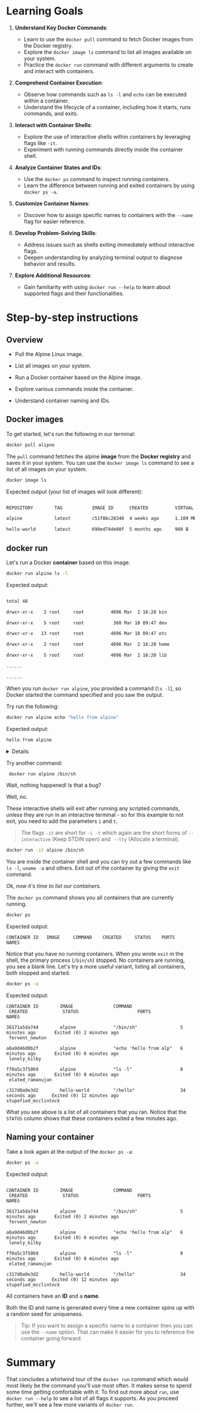 # Learning Goals

1. **Understand Key Docker Commands**:
    - Learn to use the `docker pull` command to fetch Docker images from the Docker registry.
    - Explore the `docker image ls` command to list all images available on your system.
    - Practice the `docker run` command with different arguments to create and interact with containers.
        
2. **Comprehend Container Execution**:
    - Observe how commands such as `ls -l` and `echo` can be executed within a container.
    - Understand the lifecycle of a container, including how it starts, runs commands, and exits.
        
3. **Interact with Container Shells**:
    - Explore the use of interactive shells within containers by leveraging flags like `-it`.
    - Experiment with running commands directly inside the container shell.
        
4. **Analyze Container States and IDs**:
    - Use the `docker ps` command to inspect running containers.
    - Learn the difference between running and exited containers by using `docker ps -a`.
        
5. **Customize Container Names**:
    - Discover how to assign specific names to containers with the `--name` flag for easier reference.
        
6. **Develop Problem-Solving Skills**:
    - Address issues such as shells exiting immediately without interactive flags.
    - Deepen understanding by analyzing terminal output to diagnose behavior and results.
        
7. **Explore Additional Resources**:
    - Gain familiarity with using `docker run --help` to learn about supported flags and their functionalities.

# Step-by-step instructions
## Overview

- Pull the Alpine Linux image.

- List all images on your system.

- Run a Docker container based on the Alpine image.

- Explore various commands inside the container.

- Understand container naming and IDs.

## Docker images

To get started, let's run the following in our terminal:

````bash
docker pull alipne
````

The `pull` command fetches the alpine **image** from the **Docker registry** and saves it in your system. You can use the `docker image ls` command to see a list of all images on your system.

````bash
docker image ls
`````


Expected output (your list of images will look different):

``` bash

REPOSITORY        TAG           IMAGE ID      CREATED          VIRTUAL SIZE

alpine            latest        c51f86c28340  4 weeks ago      1.109 MB

hello-world       latest        690ed74de00f  5 months ago     960 B

```

## docker run

Let's run a Docker **container** based on this image.

````bash
docker run alpine ls -l
````

Expected output:

```bash

total 48

drwxr-xr-x    2 root     root          4096 Mar  2 16:20 bin

drwxr-xr-x    5 root     root           360 Mar 18 09:47 dev

drwxr-xr-x   13 root     root          4096 Mar 18 09:47 etc

drwxr-xr-x    2 root     root          4096 Mar  2 16:20 home

drwxr-xr-x    5 root     root          4096 Mar  2 16:20 lib

......

......

```


When you run `docker run alpine`, you provided a command (`ls -l`), so Docker started the command specified and you saw the output.

Try run the following:

````bash
docker run alpine echo "hello from alpine"
````

Expected output:

``` bash
hello from alpine
```

<details>

More Details

In this case, the Docker client ran the `echo` command in a new alpine container and then exited it. If you've noticed, all of that happened pretty quickly. Imagine booting up a virtual machine, running a command and then killing it. Now you know why they say containers are fast!

  

</details>

Try another command:

````bash
 docker run alpine /bin/sh
````

Wait, nothing happened! Is that a bug?

Well, no.

These interactive shells will exit after running any scripted commands, unless they are run in an interactive terminal - so for this example to not exit, you need to add the parameters `i` and `t`.

>The flags `-it` are short for `-i -t` which again are the short forms of `--interactive` (Keep STDIN open) and  `--tty` (Allocate a terminal).

````bash
docker run -it alpine /bin/sh
````

You are inside the container shell and you can try out a few commands like `ls -l`, `uname -a` and others.
Exit out of the container by giving the `exit` command.

*Ok, now it's time to list our containers.*

The `docker ps` command shows you all containers that are currently running.

````bash
docker ps
````

Expected output:

```
CONTAINER ID   IMAGE     COMMAND    CREATED     STATUS    PORTS     NAMES
```

  
Notice that you have no running containers. When you wrote `exit` in the shell, the primary process (`/bin/sh`) stopped. No containers are running, you see a blank line. Let's try a more useful variant, listing all containers, both stopped and started.

````bash
docker ps -a
````

Expected output:

  
```
CONTAINER ID        IMAGE               COMMAND                  CREATED             STATUS                      PORTS               NAMES

36171a5da744        alpine              "/bin/sh"                5 minutes ago       Exited (0) 2 minutes ago                        fervent_newton

a6a9d46d0b2f        alpine              "echo 'hello from alp"   6 minutes ago       Exited (0) 6 minutes ago                        lonely_kilby

ff0a5c3750b9        alpine              "ls -l"                  8 minutes ago       Exited (0) 8 minutes ago                        elated_ramanujan

c317d0a9e3d2        hello-world         "/hello"                 34 seconds ago      Exited (0) 12 minutes ago                       stupefied_mcclintock

```

What you see above is a list of all containers that you ran. Notice that the `STATUS` column shows that these containers exited a few minutes ago.
## Naming your container

Take a look again at the output of the `docker ps -a`:

````bash
docker ps -a
````

Expected output:

```

CONTAINER ID        IMAGE               COMMAND                  CREATED             STATUS                      PORTS               NAMES

36171a5da744        alpine              "/bin/sh"                5 minutes ago       Exited (0) 2 minutes ago                        fervent_newton

a6a9d46d0b2f        alpine              "echo 'hello from alp"   6 minutes ago       Exited (0) 6 minutes ago                        lonely_kilby

ff0a5c3750b9        alpine              "ls -l"                  8 minutes ago       Exited (0) 8 minutes ago                        elated_ramanujan

c317d0a9e3d2        hello-world         "/hello"                 34 seconds ago      Exited (0) 12 minutes ago                       stupefied_mcclintock

```

All containers have an **ID** and a **name**.

Both the ID and name is generated every time a new container spins up with a random seed for uniqueness.

> Tip: If you want to assign a specific name to a container then you can use the `--name` option. That can make it easier for you to reference the container going forward.

# Summary

That concludes a whirlwind tour of the `docker run` command which would most likely be the command you'll use most often. It makes sense to spend some time getting comfortable with it. To find out more about `run`, use `docker run --help` to see a list of all flags it supports. As you proceed further, we'll see a few more variants of `docker run`.